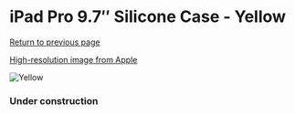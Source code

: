 # iPad Pro 9.7″ Silicone Case - Yellow

[Return to previous page](/ipad_pro97)

[High-resolution image from Apple](https://store.storeimages.cdn-apple.com/8756/as-images.apple.com/is/MM282?wid=4500&hei=4500&fmt=png)

<div style="width: 384px"><img src="/everysource/MM282.png" alt="Yellow"></div>

### Under construction
